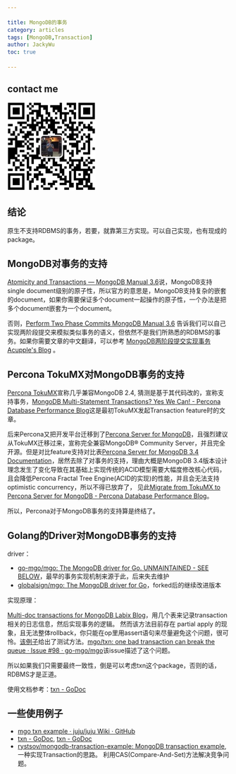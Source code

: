```yaml
---

title: MongoDB的事务
category: articles
tags: [MongoDB,Transaction]
author: JackyWu
toc: true

---
```


## contact me

![](/assets/images/weixin-pic-jackywu.jpg)

## 结论

原生不支持RDBMS的事务，若要，就靠第三方实现。可以自己实现，也有现成的package。

## MongoDB对事务的支持

[Atomicity and Transactions — MongoDB Manual 3.6](https://docs.mongodb.com/manual/core/write-operations-atomicity/)说，MongoDB支持single document级别的原子性，所以官方的意思是，MongoDB支持复杂的嵌套的document，如果你需要保证多个document一起操作的原子性，一个办法是把多个document嵌套为一个document。

否则，[Perform Two Phase Commits MongoDB Manual 3.6](https://docs.mongodb.com/manual/tutorial/perform-two-phase-commits/) 告诉我们可以自己实现两阶段提交来模拟类似事务的语义，但依然不是我们所熟悉的RDBMS的事务。如果你需要文章的中文翻译，可以参考 [MongoDB两阶段提交实现事务Acupple's Blog](https://acupple.github.io/2016/08/09/MongoDB%E4%B8%A4%E9%98%B6%E6%AE%B5%E6%8F%90%E4%BA%A4%E5%AE%9E%E7%8E%B0%E4%BA%8B%E5%8A%A1/) 。

## Percona TokuMX对MongoDB事务的支持

[Percona TokuMX](https://www.percona.com/doc/percona-tokumx/index.html)宣称几乎兼容MongoDB 2.4, 猜测是基于其代码改的，宣称支持事务，[MongoDB Multi-Statement Transactions? Yes We Can! - Percona Database Performance Blog](https://www.percona.com/blog/2013/04/03/mongodb-multi-statement-transactions-yes-we-can/)这是最初TokuMX发起Transaction feature时的文章。

后来Percona又把开发平台迁移到了[Percona Server for MongoDB](https://www.percona.com/software/mongo-database/percona-server-for-mongodb)，且强烈建议从TokuMX迁移过来，宣称完全兼容MongoDB® Community Server，并且完全开源。但是对比feature支持对比表[Percona Server for MongoDB 3.4 Documentation](https://www.percona.com/doc/percona-server-for-mongodb/LATEST/index.html)，居然去除了对事务的支持，理由大概是MongoDB 3.4版本设计理念发生了变化导致在其基础上实现传统的ACID模型需要大幅度修改核心代码，且会降低Percona Fractal Tree Engine(ACID的实现)的性能，并且会无法支持optimistic concurrency，所以不得已放弃了， 见此[Migrate from TokuMX to Percona Server for MongoDB - Percona Database Performance Blog](https://www.percona.com/blog/2017/04/26/migrate-tokumx-percona-server-mongodb/)。

所以，Percona对于MongoDB事务的支持算是终结了。

## Golang的Driver对MongoDB事务的支持

driver：

- [go-mgo/mgo: The MongoDB driver for Go. UNMAINTAINED - SEE BELOW](https://github.com/go-mgo/mgo)，最早的事务实现机制来源于此，后来失去维护
- [globalsign/mgo: The MongoDB driver for Go](https://github.com/globalsign/mgo)，forked后的继续改进版本

实现原理：

[Multi-doc transactions for MongoDB Labix Blog](https://blog.labix.org/2012/08/22/multi-doc-transactions-for-mongodb)，用几个表来记录transaction相关的日志信息，然后实现事务的逻辑。
然而该方法目前存在 partial apply 的现象，且无法整体rollback，你只能在op里用assert语句来尽量避免这个问题，很可怜。[该例子](http://play.golang.org/p/50-su169eu)给出了测试方法。[mgo/txn: one bad transaction can break the queue · Issue #98 · go-mgo/mgo](https://github.com/go-mgo/mgo/issues/98)该issue描述了这个问题。

所以如果我们只需要最终一致性，倒是可以考虑txn这个package，否则的话，RDBMS才是正道。

使用文档参考：[txn - GoDoc](https://godoc.org/gopkg.in/mgo.v2/txn)

## 一些使用例子

- [mgo txn example · juju/juju Wiki · GitHub](https://github.com/juju/juju/wiki/mgo-txn-example)
- [txn - GoDoc](https://godoc.org/gopkg.in/mgo.v2/txn), [txn - GoDoc](https://godoc.org/github.com/globalsign/mgo/txn)
- [rystsov/mongodb-transaction-example: MongoDB transaction example](https://github.com/rystsov/mongodb-transaction-example), 一种实现Transaction的思路。 利用CAS(Compare-And-Set)方法解决竞争问题。

